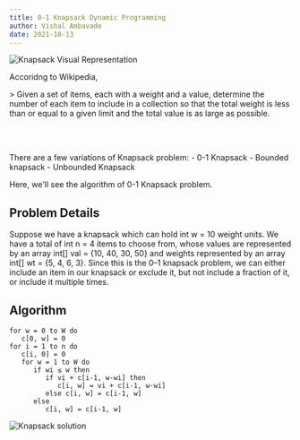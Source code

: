 ```yaml
---
title: 0-1 Knapsack Dynamic Programming
author: Vishal Ambavade
date: 2021-10-13
---
```


![Knapsack Visual Representation](knapsack_1.jpg, "Knapsack Visual Representation")

<p> Accoridng to Wikipedia, </p>
> Given a set of items, each with a weight and a   value, determine the number of each item to include in a collection so that the total weight is less than or equal to a given limit and the total value is as large as possible.

<br><br>
<p> There are a few variations of Knapsack problem:
- 0-1 Knapsack
- Bounded knapsack
- Unbounded Knapsack

Here, we'll see the algorithm of 0-1 Knapsack problem.

## Problem Details

<p> Suppose we have a knapsack which can hold int w = 10 weight units. We have a total of int n = 4 items to choose from, whose values are represented by an array int[] val = {10, 40, 30, 50} and weights represented by an array int[] wt = {5, 4, 6, 3}.
Since this is the 0–1 knapsack problem, we can either include an item in our knapsack or exclude it, but not include a fraction of it, or include it multiple times.

## Algorithm

```Dynamic-0-1-knapsack (v, w, n, W) 
for w = 0 to W do 
   c[0, w] = 0 
for i = 1 to n do 
   c[i, 0] = 0 
   for w = 1 to W do 
      if wi ≤ w then 
         if vi + c[i-1, w-wi] then 
            c[i, w] = vi + c[i-1, w-wi] 
         else c[i, w] = c[i-1, w] 
      else 
         c[i, w] = c[i-1, w] 
```

![Knapsack solution](knapsack_2.png, "Knapsack Solution")   